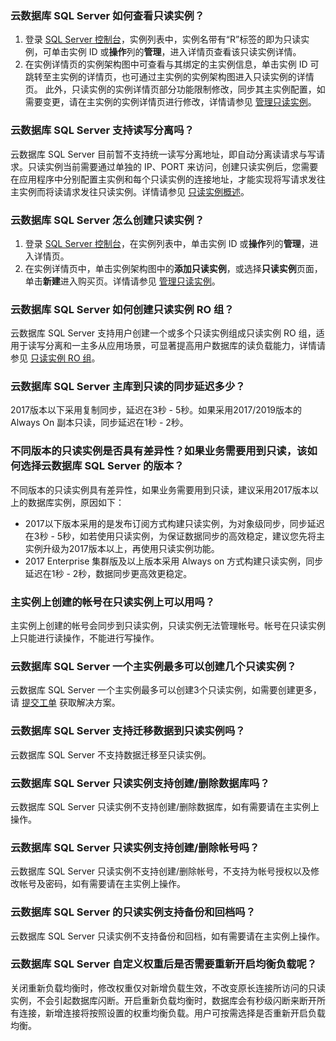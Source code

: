 ### 云数据库 SQL Server 如何查看只读实例？
1. 登录 [SQL Server 控制台](https://console.cloud.tencent.com/sqlserver)，实例列表中，实例名带有“R”标签的即为只读实例，可单击实例 ID 或**操作**列的**管理**，进入详情页查看该只读实例详情。
2. 在实例详情页的实例架构图中可查看与其绑定的主实例信息，单击实例 ID 可跳转至主实例的详情页，也可通过主实例的实例架构图进入只读实例的详情页。
此外，只读实例的实例详情页部分功能限制修改，同步其主实例配置，如需要变更，请在主实例的实例详情页进行修改，详情请参见 [管理只读实例](https://cloud.tencent.com/document/product/238/43231)。

### 云数据库 SQL Server 支持读写分离吗？
云数据库 SQL Server 目前暂不支持统一读写分离地址，即自动分离读请求与写请求。只读实例当前需要通过单独的 IP、PORT 来访问，创建只读实例后，您需要在应用程序中分别配置主实例和每个只读实例的连接地址，才能实现将写请求发往主实例而将读请求发往只读实例。详情请参见 [只读实例概述](https://cloud.tencent.com/document/product/238/43227)。

### 云数据库 SQL Server 怎么创建只读实例？
1. 登录 [SQL Server 控制台](https://console.cloud.tencent.com/sqlserver)，在实例列表中，单击实例 ID 或**操作**列的**管理**，进入详情页。
2. 在实例详情页中，单击实例架构图中的**添加只读实例**，或选择**只读实例**页面，单击**新建**进入购买页。详情请参见 [管理只读实例](https://cloud.tencent.com/document/product/238/43231)。

### 云数据库 SQL Server 如何创建只读实例 RO 组？
云数据库 SQL Server 支持用户创建一个或多个只读实例组成只读实例 RO 组，适用于读写分离和一主多从应用场景，可显著提高用户数据库的读负载能力，详情请参见 [只读实例 RO 组](https://cloud.tencent.com/document/product/238/43232)。

### 云数据库 SQL Server 主库到只读的同步延迟多少？
2017版本以下采用复制同步，延迟在3秒 - 5秒。如果采用2017/2019版本的 Always On 副本只读，同步延迟在1秒 - 2秒。

### 不同版本的只读实例是否具有差异性？如果业务需要用到只读，该如何选择云数据库 SQL Server 的版本？
不同版本的只读实例具有差异性，如果业务需要用到只读，建议采用2017版本以上的数据库实例，原因如下：
- 2017以下版本采用的是发布订阅方式构建只读实例，为对象级同步，同步延迟在3秒 - 5秒，如若使用只读实例，为保证数据同步的高效稳定，建议您先将主实例升级为2017版本以上，再使用只读实例功能。
- 2017 Enterprise 集群版及以上版本采用 Always on 方式构建只读实例，同步延迟在1秒 - 2秒，数据同步更高效更稳定。

### 主实例上创建的帐号在只读实例上可以用吗？
主实例上创建的帐号会同步到只读实例，只读实例无法管理帐号。帐号在只读实例上只能进行读操作，不能进行写操作。

### 云数据库 SQL Server 一个主实例最多可以创建几个只读实例？
云数据库 SQL Server 一个主实例最多可以创建3个只读实例，如需要创建更多，请 [提交工单](https://console.cloud.tencent.com/workorder/category) 获取解决方案。

### 云数据库 SQL Server 支持迁移数据到只读实例吗？
云数据库 SQL Server 不支持数据迁移至只读实例。

### 云数据库 SQL Server 只读实例支持创建/删除数据库吗？
云数据库 SQL Server 只读实例不支持创建/删除数据库，如有需要请在主实例上操作。

### 云数据库 SQL Server 只读实例支持创建/删除帐号吗？
云数据库 SQL Server 只读实例不支持创建/删除帐号，不支持为帐号授权以及修改帐号及密码，如有需要请在主实例上操作。

### 云数据库 SQL Server 的只读实例支持备份和回档吗？
云数据库 SQL Server 只读实例不支持备份和回档，如有需要请在主实例上操作。

### 云数据库 SQL Server 自定义权重后是否需要重新开启均衡负载呢？
关闭重新负载均衡时，修改权重仅对新增负载生效，不改变原长连接所访问的只读实例，不会引起数据库闪断。开启重新负载均衡时，数据库会有秒级闪断来断开所有连接，新增连接将按照设置的权重均衡负载。用户可按需选择是否重新开启负载均衡。

